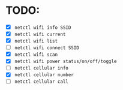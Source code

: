 # TODO:

* [x] `netctl wifi info SSID`
* [x] `netctl wifi current`
* [x] `netctl wifi list`
* [ ] `netctl wifi connect SSID`
* [x] `netctl wifi scan`
* [x] `netctl wifi power status/on/off/toggle`
* [ ] `netctl cellular info`
* [x] `netctl cellular number`
* [ ] `netctl cellular call`
